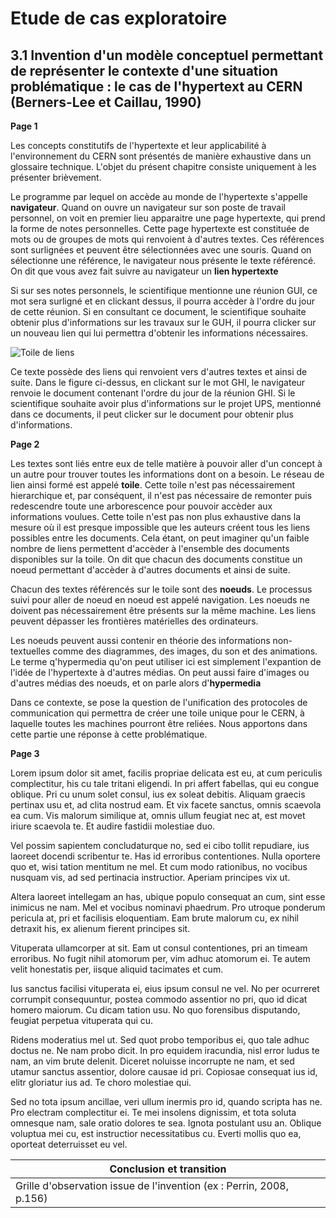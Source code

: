 # Etude de cas exploratoire 


## 3.1 Invention d'un modèle conceptuel permettant de représenter le contexte d'une situation problématique : le cas de l'hypertext au CERN (Berners-Lee et Caillau, 1990)


**Page 1**

Les concepts constitutifs de l'hypertexte et leur applicabilité à l'environnement du CERN sont présentés de manière exhaustive dans un glossaire technique. L'objet du présent chapitre consiste uniquement à les présenter brièvement. 

Le programme par lequel on accède au monde de l'hypertexte s'appelle **navigateur**. Quand on ouvre un navigateur sur son poste de travail personnel, on voit en premier lieu apparaitre une page hypertexte, qui prend la forme de notes personnelles. Cette page hypertexte est constituée de mots ou de groupes de mots qui renvoient à d'autres textes. Ces références sont surlignées et peuvent être sélectionnées avec une souris. Quand on sélectionne une référence, le navigateur nous présente le texte référencé. On dit que vous avez fait suivre au navigateur un **lien hypertexte**

Si sur ses notes personnels, le scientifique mentionne une réunion GUI, ce mot sera surligné et en clickant dessus, il pourra accèder à l'ordre du jour de cette réunion. Si en consultant ce document, le scientifique souhaite obtenir plus d'informations sur les travaux sur le GUH, il pourra clicker sur un nouveau lien qui lui permettra d'obtenir les informations nécessaires.

![Toile de liens](http://opendatatales.com/wp-content/uploads/2020/03/Présentation-sans-titre-1.png)

Ce texte possède des liens qui renvoient vers d'autres textes et ainsi de suite. Dans le figure ci-dessus, en clickant sur le mot GHI, le navigateur renvoie le document contenant l'ordre du jour de la réunion GHI. Si le scientifique souhaite avoir plus d'informations sur le projet UPS, mentionné dans ce documents, il peut clicker sur le document pour obtenir plus d'informations. 

**Page 2**

Les textes sont liés entre eux de telle matière à pouvoir aller d'un concept à un autre pour trouver toutes les informations dont on a besoin. Le réseau de lien ainsi formé est appelé **toile**.  Cette toile n'est pas nécessairement hierarchique et, par conséquent, il n'est pas nécessaire de remonter puis redescendre toute une arborescence pour pouvoir accèder aux informations voulues. Cette toile n'est pas non plus exhaustive dans la mesure où il est presque impossible que les auteurs créent tous les liens possibles entre les documents. Cela étant, on peut imaginer qu'un faible nombre de liens permettent d'accèder à l'ensemble des documents disponibles sur la toile. On dit que chacun des documents constitue un noeud permettant d'accèder à d'autres documents et ainsi de suite. 

Chacun des textes référencés sur le toile sont des **noeuds**. Le processus suivi pour aller de noeud en noeud est appelé navigation. Les noeuds ne doivent pas nécessairement être présents sur la même machine. Les liens peuvent dépasser les frontières matérielles des ordinateurs.

Les noeuds peuvent aussi contenir en théorie des informations non-textuelles comme des diagrammes, des images, du son et des animations. Le terme q'hypermedia qu'on peut utiliser ici est simplement l'expantion de l'idée de l'hypertexte à d'autres médias.  On peut aussi faire d'images ou d'autres médias des noeuds, et on parle alors d'**hypermedia**

Dans ce contexte, se pose la question de l'unification des protocoles de communication qui permettra de créer une toile unique pour le CERN, à laquelle toutes les machines pourront être reliées. Nous apportons dans cette partie une réponse à cette problématique. 


**Page 3**

Lorem ipsum dolor sit amet, facilis propriae delicata est eu, at cum periculis complectitur, his cu tale tritani eligendi. In pri affert fabellas, qui eu congue oblique. Pri cu unum solet consul, ius ex soleat debitis. Aliquam graecis pertinax usu et, ad clita nostrud eam. Et vix facete sanctus, omnis scaevola ea cum. Vis malorum similique at, omnis ullum feugiat nec at, est movet iriure scaevola te. Et audire fastidii molestiae duo.

Vel possim sapientem concludaturque no, sed ei cibo tollit repudiare, ius laoreet docendi scribentur te. Has id erroribus contentiones. Nulla oportere quo et, wisi tation mentitum ne mel. Et cum modo rationibus, no vocibus nusquam vis, ad sed pertinacia instructior. Aperiam principes vix ut.

Altera laoreet intellegam an has, ubique populo consequat an cum, sint esse inimicus ne nam. Mel et vocibus nominavi phaedrum. Pro utroque ponderum pericula at, pri et facilisis eloquentiam. Eam brute malorum cu, ex nihil detraxit his, ex alienum fierent principes sit.

Vituperata ullamcorper at sit. Eam ut consul contentiones, pri an timeam erroribus. No fugit nihil atomorum per, vim adhuc atomorum ei. Te autem velit honestatis per, iisque aliquid tacimates et cum.

Ius sanctus facilisi vituperata ei, eius ipsum consul ne vel. No per ocurreret corrumpit consequuntur, postea commodo assentior no pri, quo id dicat homero maiorum. Cu dicam tation usu. No quo forensibus disputando, feugiat perpetua vituperata qui cu.

Ridens moderatius mel ut. Sed quot probo temporibus ei, quo tale adhuc doctus ne. Ne nam probo dicit. In pro equidem iracundia, nisl error ludus te nam, an vim brute delenit. Diceret noluisse incorrupte ne nam, et sed utamur sanctus assentior, dolore causae id pri. Copiosae consequat ius id, elitr gloriatur ius ad. Te choro molestiae qui.

Sed no tota ipsum ancillae, veri ullum inermis pro id, quando scripta has ne. Pro electram complectitur ei. Te mei insolens dignissim, et tota soluta omnesque nam, sale oratio dolores te sea. Ignota postulant usu an. Oblique voluptua mei cu, est instructior necessitatibus cu. Everti mollis quo ea, oporteat deterruisset eu vel.





Conclusion et transition | 
------------ | 
Grille d'observation issue de l'invention (ex : Perrin, 2008, p.156)| 

